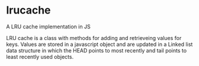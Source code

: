 # lrucache
A LRU cache implementation in JS


LRU cache is a class with methods for adding and retrieveing values for keys. 
Values are stored in a javascript object and are updated in a Linked list data structure in which the HEAD points to most recently and tail points to least recently used objects.
